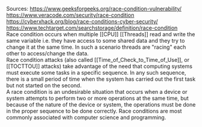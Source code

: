 Sources:
https://www.geeksforgeeks.org/race-condition-vulnerability/
https://www.veracode.com/security/race-condition
https://cyberxhack.org/blog/race-conditions-cyber-security/
https://www.techtarget.com/searchstorage/definition/race-condition
\
Race condition occurs when multiple [[CPU]] [[Threads]] read and write the same variable i.e. they have access to some shared data and they try to change it at the same time. In such a scenario threads are "racing" each other to access/change the data.
\
Race condition attacks (also called [[Time_of_Check_to_Time_of_Use]], or [[TOCTTOU]] attacks) take advantage of the need that computing systems must execute some tasks in a specific sequence. In any such sequence, there is a small period of time when the system has carried out the first task but not started on the second.
\
A race condition is an undesirable situation that occurs when a device or system attempts to perform two or more operations at the same time, but because of the nature of the device or system, the operations must be done in the proper sequence to be done correctly. Race conditions are most commonly associated with computer science and programming.

